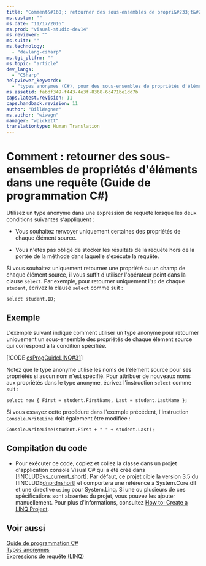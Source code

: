 ```yaml
---
title: "Comment&#160;: retourner des sous-ensembles de propri&#233;t&#233;s d&#39;&#233;l&#233;ments dans une requ&#234;te (Guide de programmation&#160;C#) | Microsoft Docs"
ms.custom: ""
ms.date: "11/17/2016"
ms.prod: "visual-studio-dev14"
ms.reviewer: ""
ms.suite: ""
ms.technology: 
  - "devlang-csharp"
ms.tgt_pltfrm: ""
ms.topic: "article"
dev_langs: 
  - "CSharp"
helpviewer_keywords: 
  - "types anonymes (C#), pour des sous-ensembles de propriétés d'éléments"
ms.assetid: fabdf349-f443-4e3f-8368-6c471be1dd7b
caps.latest.revision: 11
caps.handback.revision: 11
author: "BillWagner"
ms.author: "wiwagn"
manager: "wpickett"
translationtype: Human Translation
---
```

# Comment&#160;: retourner des sous-ensembles de propri&#233;t&#233;s d&#39;&#233;l&#233;ments dans une requ&#234;te (Guide de programmation&#160;C#)
Utilisez un type anonyme dans une expression de requête lorsque les deux conditions suivantes s'appliquent :  
  
-   Vous souhaitez renvoyer uniquement certaines des propriétés de chaque élément source.  
  
-   Vous n'êtes pas obligé de stocker les résultats de la requête hors de la portée de la méthode dans laquelle s'exécute la requête.  
  
 Si vous souhaitez uniquement retourner une propriété ou un champ de chaque élément source, il vous suffit d'utiliser l'opérateur point dans la clause `select`.  Par exemple, pour retourner uniquement l'`ID` de chaque `student`, écrivez la clause `select` comme suit :  
  
```  
select student.ID;  
```  
  
## Exemple  
 L'exemple suivant indique comment utiliser un type anonyme pour retourner uniquement un sous\-ensemble des propriétés de chaque élément source qui correspond à la condition spécifiée.  
  
 [!CODE [csProgGuideLINQ#31](../CodeSnippet/VS_Snippets_VBCSharp/csProgGuideLINQ#31)]  
  
 Notez que le type anonyme utilise les noms de l'élément source pour ses propriétés si aucun nom n'est spécifié.  Pour attribuer de nouveaux noms aux propriétés dans le type anonyme, écrivez l'instruction `select` comme suit :  
  
```  
select new { First = student.FirstName, Last = student.LastName };  
```  
  
 Si vous essayez cette procédure dans l'exemple précédent, l'instruction `Console.WriteLine` doit également être modifiée :  
  
```  
Console.WriteLine(student.First + " " + student.Last);  
```  
  
## Compilation du code  
  
-   Pour exécuter ce code, copiez et collez la classe dans un projet d'application console Visual C\# qui a été créé dans [!INCLUDE[vs_current_short](../../../csharp/programming-guide/classes-and-structs/includes/vs_current_short_md.md)].  Par défaut, ce projet cible la version 3.5 du [!INCLUDE[dnprdnshort](../../../csharp/getting-started/includes/dnprdnshort_md.md)] et comportera une référence à System.Core.dll et une directive `using` pour System.Linq.  Si une ou plusieurs de ces spécifications sont absentes du projet, vous pouvez les ajouter manuellement.  Pour plus d'informations, consultez [How to: Create a LINQ Project](../Topic/How%20to:%20Create%20a%20LINQ%20Project.md).  
  
## Voir aussi  
 [Guide de programmation C\#](../../../csharp/programming-guide/index.md)   
 [Types anonymes](../../../csharp/programming-guide/classes-and-structs/anonymous-types.md)   
 [Expressions de requête \(LINQ\)](../../../csharp/programming-guide/linq-query-expressions/index.md)